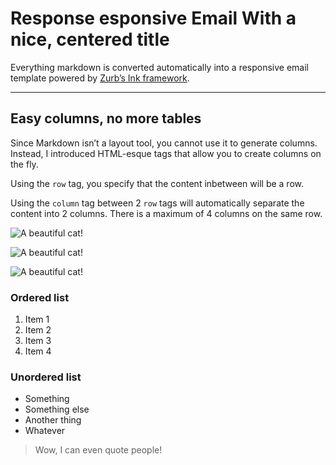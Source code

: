 # Response esponsive Email With a nice, centered title

Everything markdown is converted automatically into a responsive email template powered by [Zurb’s Ink framework](http://zurb.com/ink/ "Ink is awesome!").

***

## Easy columns, no more tables


Since Markdown isn’t a layout tool, you cannot use it to generate columns. Instead, I introduced HTML-esque tags that allow you to create columns on the fly.


Using the `row` tag, you specify that the content inbetween will be a row. 


Using the `column` tag between 2 `row` tags will automatically separate the content into 2 columns. There is a maximum of 4 columns on the same row.

![A beautiful cat!](http://cakedown.alexandredeschamps.ca/assets/img/p1.jpg "Cat!")


![A beautiful cat!](http://cakedown.alexandredeschamps.ca/assets/img/p2.jpg "Cat!")

![A beautiful cat!](http://cakedown.alexandredeschamps.ca/assets/img/p3.jpg "Cat!")


### Ordered list

1. Item 1
2. Item 2
3. Item 3
4. Item 4


### Unordered list

* Something
* Something else
* Another thing
* Whatever

> Wow, I can even quote people!

